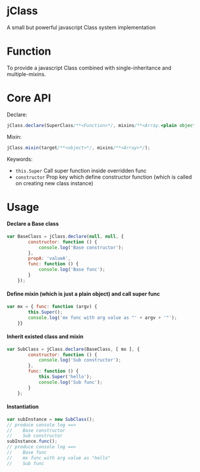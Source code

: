 # jClass
A small but powerful javascript Class system implementation

# Function
To provide a javascript Class combined with single-inheritance and multiple-mixins.

# Core API
Declare:
```javascript
jClass.declare(SuperClass/**<Function>*/, mixins/**<Array.<plain object>>*/, props/**<plain object>*/)
```
Mixin:
```javascript
jClass.mixin(target/**<object>*/, mixins/**<Array>*/);
```
Keywords:

* `this.Super` Call super function inside overridden func
* `constructor` Prop key which define constructor function (which is called on creating new class instance)

# Usage
#### Declare a Base class
```javascript
var BaseClass = jClass.declare(null, null, {
        constructor: function () {
            console.log('Base constructor');
        },
        propA: 'valueA',
        func: function () {
            console.log('Base func');
        }
    });
```
#### Define mixin (which is just a plain object) and call super func 
```javascript
var mx = { func: function (argv) {
        this.Super();
        console.log('mx func with arg value as "' + argv + '"');
    }}
```
#### Inherit existed class and mixin
```javascript
var SubClass = jClass.declare(BaseClass, [ mx ], {
        constructor: function () {
            console.log('Sub constructor');
        },
        func: function () {
            this.Super('hello');
            console.log('Sub func');
        }
    };
```
#### Instantiation
```javascript
var subInstance = new SubClass();
// produce console log ==>
//    Base constructor
//    Sub constructor
subInstance.func();
// produce console log ==>
//    Base func
//    mx func with arg value as "hello"
//    Sub func
```

